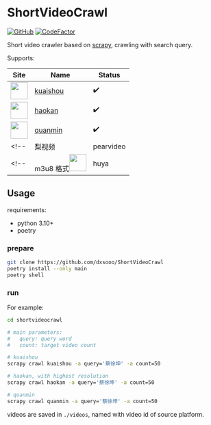 # ShortVideoCrawl

[![GitHub](https://img.shields.io/github/license/dxsooo/ShortVideoCrawl)](./LICENSE)
[![CodeFactor](https://www.codefactor.io/repository/github/dxsooo/shortvideocrawl/badge)](https://www.codefactor.io/repository/github/dxsooo/shortvideocrawl)

Short video crawler based on [scrapy](https://github.com/scrapy/scrapy), crawling with search query. 

Supports:

|Site|Name|Status|
|-|-|-|
|<img src="https://static.yximgs.com/udata/pkg/frontend-explore/material-lib-www/word-logo-1-min.png" height=40 />| [kuaishou](https://www.kuaishou.com/)| :heavy_check_mark: |
|<img src="https://pic.rmb.bdstatic.com/baidu-rmb-video-cover-1/2022-2/1645100826352/418a3aceca30.png" height=40 />|[haokan](https://haokan.baidu.com/)| :heavy_check_mark: |
|<img src="https://quanmin.baidu.com/web/publish/static/logo-du.9f546c46.png" height=40 />|[quanmin](https://quanmin.baidu.com)| :heavy_check_mark: |
<!-- |梨视频|pearvideo| :clipboard: | -->
<!-- | m3u8 格式<img src="https://a.msstatic.com/huya/main3/static/img/logo.png" height=40 />|huya| :clipboard: | -->

## Usage

requirements:

- python 3.10+
- poetry

### prepare

```bash
git clone https://github.com/dxsooo/ShortVideoCrawl
poetry install --only main
poetry shell
```

### run

For example:

```bash
cd shortvideocrawl

# main parameters:
#   query: query word
#   count: target video count

# kuaishou
scrapy crawl kuaishou -a query='蔡徐坤' -a count=50

# haokan, with highest resolution
scrapy crawl haokan -a query='蔡徐坤' -a count=50

# quanmin
scrapy crawl quanmin -a query='蔡徐坤' -a count=50
```

videos are saved in `./videos`, named with video id of source platform.
